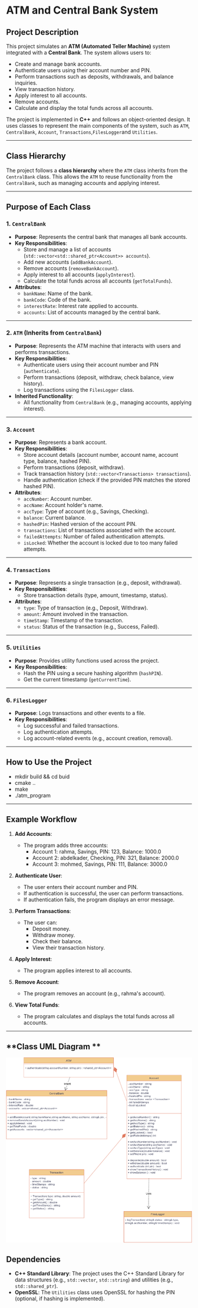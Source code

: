 # **ATM and Central Bank System**

## **Project Description**

This project simulates an **ATM (Automated Teller Machine)** system integrated with a **Central Bank**. The system allows users to:
- Create and manage bank accounts.
- Authenticate users using their account number and PIN.
- Perform transactions such as deposits, withdrawals, and balance inquiries.
- View transaction history.
- Apply interest to all accounts.
- Remove accounts.
- Calculate and display the total funds across all accounts.

The project is implemented in **C++** and follows an object-oriented design. It uses classes to represent the main components of the system, such as `ATM`, `CentralBank`, `Account`, `Transactions`,`FilesLogger`and `Utilities`.

---

## **Class Hierarchy**

The project follows a **class hierarchy** where the `ATM` class inherits from the `CentralBank` class. This allows the `ATM` to reuse functionality from the `CentralBank`, such as managing accounts and applying interest.

---

## **Purpose of Each Class**

### **1. `CentralBank`**
- **Purpose**: Represents the central bank that manages all bank accounts.
- **Key Responsibilities**:
  - Store and manage a list of accounts (`std::vector<std::shared_ptr<Account>> accounts`).
  - Add new accounts (`addBankAccount`).
  - Remove accounts (`removeBankAccount`).
  - Apply interest to all accounts (`applyInterest`).
  - Calculate the total funds across all accounts (`getTotalFunds`).
- **Attributes**:
  - `bankName`: Name of the bank.
  - `bankCode`: Code of the bank.
  - `interestRate`: Interest rate applied to accounts.
  - `accounts`: List of accounts managed by the central bank.

---

### **2. `ATM` (Inherits from `CentralBank`)**
- **Purpose**: Represents the ATM machine that interacts with users and performs transactions.
- **Key Responsibilities**:
  - Authenticate users using their account number and PIN (`authenticate`).
  - Perform transactions (deposit, withdraw, check balance, view history).
  - Log transactions using the `FilesLogger` class.
- **Inherited Functionality**:
  - All functionality from `CentralBank` (e.g., managing accounts, applying interest).

---

### **3. `Account`**
- **Purpose**: Represents a bank account.
- **Key Responsibilities**:
  - Store account details (account number, account name, account type, balance, hashed PIN).
  - Perform transactions (deposit, withdraw).
  - Track transaction history (`std::vector<Transactions> transactions`).
  - Handle authentication (check if the provided PIN matches the stored hashed PIN).
- **Attributes**:
  - `accNumber`: Account number.
  - `accName`: Account holder's name.
  - `accType`: Type of account (e.g., Savings, Checking).
  - `balance`: Current balance.
  - `hashedPin`: Hashed version of the account PIN.
  - `transactions`: List of transactions associated with the account.
  - `failedAttempts`: Number of failed authentication attempts.
  - `isLocked`: Whether the account is locked due to too many failed attempts.

---

### **4. `Transactions`**
- **Purpose**: Represents a single transaction (e.g., deposit, withdrawal).
- **Key Responsibilities**:
  - Store transaction details (type, amount, timestamp, status).
- **Attributes**:
  - `type`: Type of transaction (e.g., Deposit, Withdraw).
  - `amount`: Amount involved in the transaction.
  - `timeStamp`: Timestamp of the transaction.
  - `status`: Status of the transaction (e.g., Success, Failed).

---

### **5. `Utilities`**
- **Purpose**: Provides utility functions used across the project.
- **Key Responsibilities**:
  - Hash the PIN using a secure hashing algorithm (`hashPIN`).
  - Get the current timestamp (`getCurrentTime`).

---

### **6. `FilesLogger`**
- **Purpose**: Logs transactions and other events to a file.
- **Key Responsibilities**:
  - Log successful and failed transactions.
  - Log authentication attempts.
  - Log account-related events (e.g., account creation, removal).

---

## **How to Use the Project**

- mkdir build && cd buid
- cmake ..
- make 
- ./atm_program

---

## **Example Workflow**

1. **Add Accounts**:
   - The program adds three accounts:
     - Account 1: rahma, Savings, PIN: 123, Balance: 1000.0
     - Account 2: abdelkader, Checking, PIN: 321, Balance: 2000.0
     - Account 3: mohmed, Savings, PIN: 111, Balance: 3000.0

2. **Authenticate User**:
   - The user enters their account number and PIN.
   - If authentication is successful, the user can perform transactions.
   - If authentication fails, the program displays an error message.

3. **Perform Transactions**:
   - The user can:
     - Deposit money.
     - Withdraw money.
     - Check their balance.
     - View their transaction history.

4. **Apply Interest**:
   - The program applies interest to all accounts.

5. **Remove Account**:
   - The program removes an account (e.g., rahma's account).

6. **View Total Funds**:
   - The program calculates and displays the total funds across all accounts.

---

## **Class UML Diagram **
![Uml](https://github.com/rahmaabdelkader2/Modern_Cpp_Labs/blob/main/Final_ATM_Project/UML_diagram/ATM.drawio.png)


## **Dependencies**

- **C++ Standard Library**: The project uses the C++ Standard Library for data structures (e.g., `std::vector`, `std::string`) and utilities (e.g., `std::shared_ptr`).
- **OpenSSL**: The `Utilities` class uses OpenSSL for hashing the PIN (optional, if hashing is implemented).


